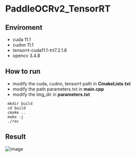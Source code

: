 # PaddleOCRv2_TensorRT
## Enviroment
* cuda 11.1
* cudnn 11.1
* tensorrt-cuda11.1-trt7.2.1.6
* opencv 3.4.8

## How to run
* modify the cuda, cudnn, tensorrt path in **CmakeLists.txt**
* modify the path parameters.txt in **main.cpp**
* modify the img_dir in **parameters.txt**
```
 mkdir build
 cd build
 cmake ..
 make -j
 ./rec
```
## Result
![image](https://user-images.githubusercontent.com/87298337/179940172-4182773c-5786-4d5e-a1e1-8a63e98b4f10.png)

